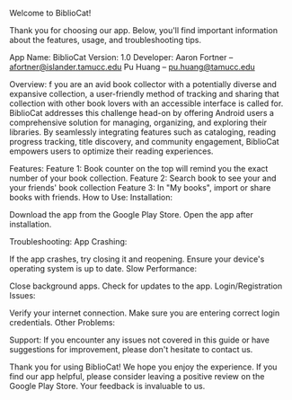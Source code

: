 Welcome to BiblioCat!

Thank you for choosing our app. Below, you'll find important information about the features, usage, and troubleshooting tips.

App Name: BiblioCat
Version: 1.0
Developer: 
Aaron Fortner – afortner@islander.tamucc.edu
Pu Huang – pu.huang@tamucc.edu



Overview:
f you are an avid book collector with a potentially diverse and expansive collection, a user-friendly
method of tracking and sharing that collection with other book lovers with an accessible interface is 
called for. BiblioCat addresses this challenge head-on by offering Android users a comprehensive 
solution for managing, organizing, and exploring their libraries. By seamlessly integrating features such 
as cataloging, reading progress tracking, title discovery, and community engagement, BiblioCat 
empowers users to optimize their reading experiences. 


Features:
Feature 1: Book counter on the top will remind you the exact number of your book collection.
Feature 2: Search book to see your and your friends' book collection
Feature 3: In "My books", import or share books with friends.
How to Use:
Installation:

Download the app from the Google Play Store.
Open the app after installation.

Troubleshooting:
App Crashing:

If the app crashes, try closing it and reopening.
Ensure your device's operating system is up to date.
Slow Performance:

Close background apps.
Check for updates to the app.
Login/Registration Issues:

Verify your internet connection.
Make sure you are entering correct login credentials.
Other Problems:


Support:
If you encounter any issues not covered in this guide or have suggestions for improvement, please don't hesitate to contact us.


Thank you for using BiblioCat! We hope you enjoy the experience. If you find our app helpful, please consider leaving a positive review on the Google Play Store. Your feedback is invaluable to us.
